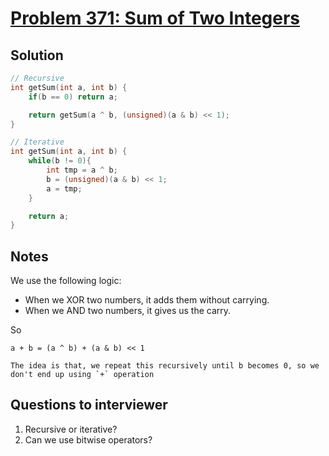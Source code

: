# [Problem 371: Sum of Two Integers](https://leetcode.com/problems/sum-of-two-integers/)

## Solution

```c
// Recursive
int getSum(int a, int b) {
    if(b == 0) return a;

    return getSum(a ^ b, (unsigned)(a & b) << 1);
}

// Iterative
int getSum(int a, int b) {
    while(b != 0){
        int tmp = a ^ b;
        b = (unsigned)(a & b) << 1;
        a = tmp;
    }

    return a;
}
```

## Notes

We use the following logic:

- When we XOR two numbers, it adds them without carrying.
- When we AND two numbers, it gives us the carry.

So

```
a + b = (a ^ b) + (a & b) << 1

The idea is that, we repeat this recursively until b becomes 0, so we don't end up using `+` operation
```

## Questions to interviewer

1. Recursive or iterative?
2. Can we use bitwise operators?
